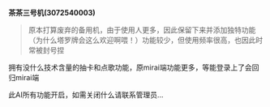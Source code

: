 **茶茶三号机(3072540003)**
>原本打算废弃的备用机，由于使用人更多，因此保留下来并添加独特功能（为什么塔罗牌会这么欢迎啊喂！）功能较少，但使用频率很高，也因此时常被封号捏

拥有没什么技术含量的抽卡和点歌功能，原mirai端功能更多，等能登录上了会回归mirai端

此AI所有功能开启，如需关闭什么请联系管理员...